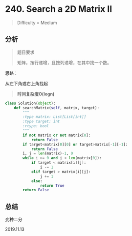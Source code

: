 # 240. Search a 2D Matrix II

> Difficulty = Medium

## 分析

> 题目要求
> 
> 矩阵，按行递增，且按列递增，在其中找一个数。

思路：

从左下角或右上角找起

> **时间复杂度O(logn)**

```python
class Solution(object):
    def searchMatrix(self, matrix, target):
        """
        :type matrix: List[List[int]]
        :type target: int
        :rtype: bool
        """
        if not matrix or not matrix[0]:
            return False
        if target<matrix[0][0] or target>matrix[-1][-1]:
            return False
        i, j = len(matrix)-1, 0
        while i >= 0 and j < len(matrix[0]):
            if target < matrix[i][j]:
                i -= 1
            elif target > matrix[i][j]:
                j += 1
            else:
                return True
        return False
```

## 总结

变种二分

2019.11.13